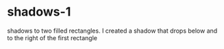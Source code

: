 # shadows-1
shadows to two filled rectangles. I created a shadow that drops below and to the right of the first rectangle
